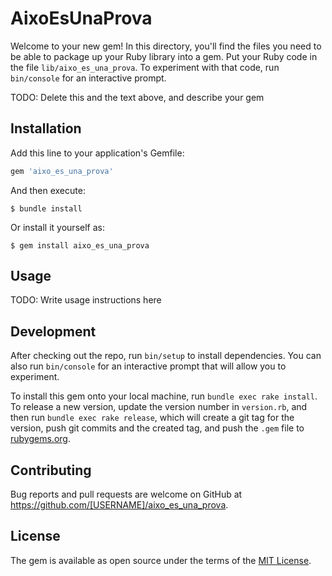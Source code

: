 # AixoEsUnaProva

Welcome to your new gem! In this directory, you'll find the files you need to be able to package up your Ruby library into a gem. Put your Ruby code in the file `lib/aixo_es_una_prova`. To experiment with that code, run `bin/console` for an interactive prompt.

TODO: Delete this and the text above, and describe your gem

## Installation

Add this line to your application's Gemfile:

```ruby
gem 'aixo_es_una_prova'
```

And then execute:

    $ bundle install

Or install it yourself as:

    $ gem install aixo_es_una_prova

## Usage

TODO: Write usage instructions here

## Development

After checking out the repo, run `bin/setup` to install dependencies. You can also run `bin/console` for an interactive prompt that will allow you to experiment.

To install this gem onto your local machine, run `bundle exec rake install`. To release a new version, update the version number in `version.rb`, and then run `bundle exec rake release`, which will create a git tag for the version, push git commits and the created tag, and push the `.gem` file to [rubygems.org](https://rubygems.org).

## Contributing

Bug reports and pull requests are welcome on GitHub at https://github.com/[USERNAME]/aixo_es_una_prova.

## License

The gem is available as open source under the terms of the [MIT License](https://opensource.org/licenses/MIT).
